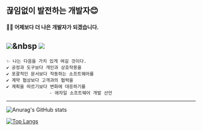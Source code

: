 ## 끊임없이 발전하는 개발자😊
#### 🏃‍♂️ 어제보다 더 나은 개발자가 되겠습니다.
<img src="https://img.shields.io/badge/SpringBoot-008000?style=flat-square&logo=SpringBoot&logoColor=6DB33F"/></a>&nbsp
<img src="https://img.shields.io/badge/Java-c77700?style=flat-square&logo=Java&logoColor=white"></a>
---

```
✨ 나는 다음을 가치 있게 여길 것이다.
✔ 공정과 도구보다 개인과 상호작용을
✔ 포괄적인 문서보다 작동하는 소프트웨어를
✔ 계약 협상보다 고객과의 협력을
✔ 계획을 따르기보다 변화에 대응하기를
                - 애자일 소프트웨어 개발 선언
```
---

<!--
**https://github.com/anuraghazra/github-readme-stats/blob/master/docs/readme_kr.md
**Hooneats/Hooneats** is a ✨ _special_ ✨ repository because its `README.md` (this file) appears on your GitHub profile.

Here are some ideas to get you started:

- 🔭 I’m currently working on ...
- 🌱 I’m currently learning ...
- 👯 I’m looking to collaborate on ...
- 🤔 I’m looking for help with ...
- 💬 Ask me about ...
- 📫 How to reach me: ...
- 😄 Pronouns: ...
- ⚡ Fun fact: ...
-->

<!-- 총 커밋 수에 비공개 기여도 (private contribs) 수 추가하기 -->
<!-- 아이콘 표시하기 -->
![Anurag's GitHub stats](https://github-readme-stats.vercel.app/api?username=Hooneats&show_icons=true&count_private=true&hide=contribs,prs)

[![Top Langs](https://github-readme-stats.vercel.app/api/top-langs/?username=Hooneats&layout=compact&hide=TeX,css,html)](https://github.com/Hooneats)








